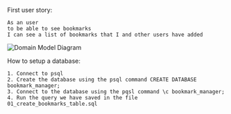 First user story:
```
As an user 
to be able to see bookmarks
I can see a list of bookmarks that I and other users have added
```

![Domain Model Diagram](https://lucid.app/publicSegments/view/4166db72-d53d-4956-97a6-c0d0527ec625/image.png)

How to setup a database:
```
1. Connect to psql
2. Create the database using the psql command CREATE DATABASE bookmark_manager;
3. Connect to the database using the pqsl command \c bookmark_manager;
4. Run the query we have saved in the file 01_create_bookmarks_table.sql
```